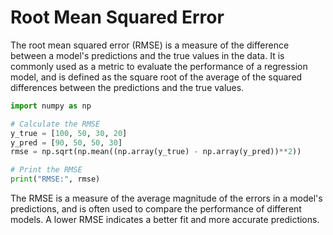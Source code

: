 # Root Mean Squared Error

The root mean squared error (RMSE) is a measure of the difference between a model's predictions and the true values in the data. It is commonly used as a metric to evaluate the performance of a regression model, and is defined as the square root of the average of the squared differences between the predictions and the true values.

```python
import numpy as np

# Calculate the RMSE
y_true = [100, 50, 30, 20]
y_pred = [90, 50, 50, 30]
rmse = np.sqrt(np.mean((np.array(y_true) - np.array(y_pred))**2))

# Print the RMSE
print("RMSE:", rmse)
```

The RMSE is a measure of the average magnitude of the errors in a model's predictions, and is often used to compare the performance of different models. A lower RMSE indicates a better fit and more accurate predictions.
